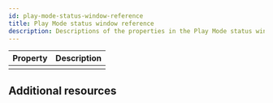 ```yaml
---
id: play-mode-status-window-reference
title: Play Mode status window reference
description: Descriptions of the properties in the Play Mode status window.
---
```


|**Property**|**Description**|
|-|-|
|||

## Additional resources
